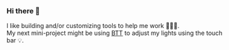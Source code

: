 ### Hi there 👋

I like building and/or customizing tools to help me work 👨🏼‍💻.  
My next mini-project might be using [BTT](https://community.folivora.ai) to adjust my lights using the touch bar 💡. 

<!--
**FBen3/FBen3** is a ✨ _special_ ✨ repository because its `README.md` (this file) appears on your GitHub profile.

Here are some ideas to get you started:

- 🔭 I’m currently working on ...
- 🌱 I’m currently learning ...
- 👯 I’m looking to collaborate on ...
- 🤔 I’m looking for help with ...
- 💬 Ask me about ...
- 📫 How to reach me: ...
- 😄 Pronouns: ...
- ⚡ Fun fact: ...
-->
